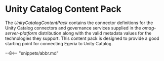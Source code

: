 <!-- SPDX-License-Identifier: CC-BY-4.0 -->
<!-- Copyright Contributors to the Egeria project. -->

# Unity Catalog Content Pack

The *UnityCatalogContentPack* contains the connector definitions for the Unity Catalog connectors and governance services supplied in the *omag-server-platform* distribution along with the valid metadata values for the technologies they support. This content pack is designed to provide a good starting point for connecting Egeria to Unity Catalog.


--8<-- "snippets/abbr.md"